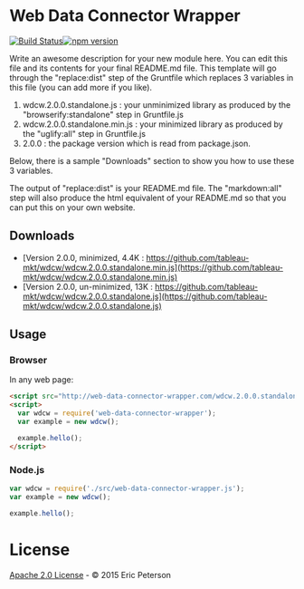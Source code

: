 # Web Data Connector Wrapper

[![Build Status](https://travis-ci.org/tableau-mkt/wdcw.svg?branch=master)](https://travis-ci.org/tableau-mkt/wdcw)[![npm version](https://badge.fury.io/js/wdcw.svg)](https://badge.fury.io/js/wdcw)

Write an awesome description for your new module here. You can edit this file and its contents for
your final README.md file. This template will go through the "replace:dist" step of the Gruntfile
which replaces 3 variables in this file (you can add more if you like).

1. wdcw.2.0.0.standalone.js : your unminimized library as produced by the "browserify:standalone" step in Gruntfile.js
2. wdcw.2.0.0.standalone.min.js : your minimized library as produced by the "uglify:all" step in Gruntfile.js
3. 2.0.0 : the package version which is read from package.json.

Below, there is a sample "Downloads" section to show you how to use these 3 variables.

The output of "replace:dist" is your README.md file. The "markdown:all" step will also produce the html
equivalent of your README.md so that you can put this on your own website.

## Downloads ##

* [Version 2.0.0, minimized, 4.4K : https://github.com/tableau-mkt/wdcw/wdcw.2.0.0.standalone.min.js](https://github.com/tableau-mkt/wdcw/wdcw.2.0.0.standalone.min.js)
* [Version 2.0.0, un-minimized, 13K : https://github.com/tableau-mkt/wdcw/wdcw.2.0.0.standalone.js](https://github.com/tableau-mkt/wdcw/wdcw.2.0.0.standalone.js)

## Usage ##

### Browser ###

In any web page:
```html
<script src="http://web-data-connector-wrapper.com/wdcw.2.0.0.standalone.min.js)"></script>
<script>
  var wdcw = require('web-data-connector-wrapper');
  var example = new wdcw();

  example.hello();
</script>
  ```

### Node.js ###

```js
var wdcw = require('./src/web-data-connector-wrapper.js');
var example = new wdcw();

example.hello();
```

# License

[Apache 2.0 License](LICENSE.md) - &copy; 2015 Eric Peterson
